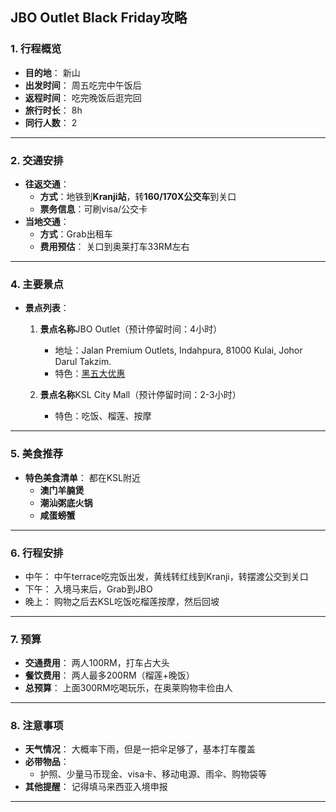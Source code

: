 ## JBO Outlet Black Friday攻略

### **1. 行程概览**
- **目的地**： 新山 
- **出发时间**：  周五吃完中午饭后
- **返程时间**：  吃完晚饭后逛完回
- **旅行时长**：  8h
- **同行人数**：  2

---

### **2. 交通安排**
- **往返交通**：  
  - **方式**：地铁到**Kranji站**，转**160/170X公交车**到关口
  - **票务信息**：可刷visa/公交卡
- **当地交通**：  
  - **方式**：Grab出租车 
  - **费用预估**： 关口到奥莱打车33RM左右 

---

### **4. 主要景点**
- **景点列表**：
  1. **景点名称**JBO Outlet（预计停留时间：4小时）
     - 地址：Jalan Premium Outlets, Indahpura, 81000 Kulai, Johor Darul Takzim.
     - 特色：[黑五大优惠](https://www.premiumoutlets.com.my/johor-premium-outlets/events/jpo-black-friday-special-sale-291124)
       
  3. **景点名称**KSL City Mall（预计停留时间：2-3小时）  
     - 特色：吃饭、榴莲、按摩
     
---

### **5. 美食推荐**
- **特色美食清单**：  都在KSL附近
  - **澳门羊腩煲** 
  - **潮汕粥底火锅**
  - **咸蛋螃蟹** 

---

### **6. 行程安排**  
  - 中午：  中午terrace吃完饭出发，黄线转红线到Kranji，转摆渡公交到关口
  - 下午：  入境马来后，Grab到JBO
  - 晚上：  购物之后去KSL吃饭吃榴莲按摩，然后回坡

---

### **7. 预算**
- **交通费用**：  两人100RM，打车占大头
- **餐饮费用**：  两人最多200RM（榴莲+晚饭）
- **总预算**：  上面300RM吃喝玩乐，在奥莱购物丰俭由人

---

### **8. 注意事项**
- **天气情况**：  大概率下雨，但是一把伞足够了，基本打车覆盖
- **必带物品**：  
  - 护照、少量马币现金、visa卡、移动电源、雨伞、购物袋等  
- **其他提醒**：  记得填马来西亚入境申报

---



